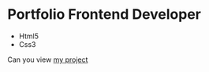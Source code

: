 # Portfolio Frontend Developer
- Html5
- Css3

Can you view [my project](https://kodtolika.github.io/bakery-products/)
